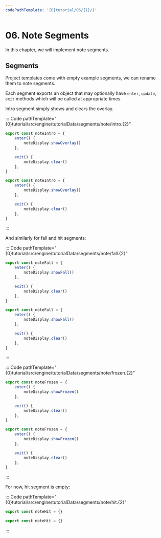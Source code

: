 ```yaml
---
codePathTemplate: '{0}tutorial/06/{1}/|'
---
```


# 06. Note Segments

In this chapter, we will implement note segments.

## Segments

Project templates come with empty example segments, we can rename them to note segments.

Each segment exports an object that may optionally have `enter`, `update`, `exit` methods which will be called at appropriate times.

Intro segment simply shows and clears the overlay.

::: Code pathTemplate="{0}tutorial/src/engine/tutorialData/segments/note/intro.{2}"

```ts
export const noteIntro = {
    enter() {
        noteDisplay.showOverlay()
    },

    exit() {
        noteDisplay.clear()
    },
}
```

```js
export const noteIntro = {
    enter() {
        noteDisplay.showOverlay()
    },

    exit() {
        noteDisplay.clear()
    },
}
```

:::

And similarly for fall and hit segments:

::: Code pathTemplate="{0}tutorial/src/engine/tutorialData/segments/note/fall.{2}"

```ts
export const noteFall = {
    enter() {
        noteDisplay.showFall()
    },

    exit() {
        noteDisplay.clear()
    },
}
```

```js
export const noteFall = {
    enter() {
        noteDisplay.showFall()
    },

    exit() {
        noteDisplay.clear()
    },
}
```

:::

::: Code pathTemplate="{0}tutorial/src/engine/tutorialData/segments/note/frozen.{2}"

```ts
export const noteFrozen = {
    enter() {
        noteDisplay.showFrozen()
    },

    exit() {
        noteDisplay.clear()
    },
}
```

```js
export const noteFrozen = {
    enter() {
        noteDisplay.showFrozen()
    },

    exit() {
        noteDisplay.clear()
    },
}
```

:::

For now, hit segment is empty:

::: Code pathTemplate="{0}tutorial/src/engine/tutorialData/segments/note/hit.{2}"

```ts
export const noteHit = {}
```

```js
export const noteHit = {}
```

:::
